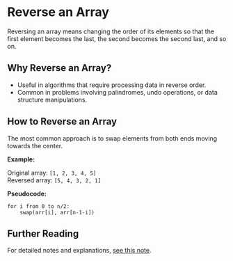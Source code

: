 # Reverse an Array

Reversing an array means changing the order of its elements so that the first element becomes the last, the second becomes the second last, and so on.

## Why Reverse an Array?

- Useful in algorithms that require processing data in reverse order.
- Common in problems involving palindromes, undo operations, or data structure manipulations.

## How to Reverse an Array

The most common approach is to swap elements from both ends moving towards the center.

**Example:**

Original array: `[1, 2, 3, 4, 5]`  
Reversed array: `[5, 4, 3, 2, 1]`

**Pseudocode:**
```
for i from 0 to n/2:
    swap(arr[i], arr[n-1-i])
```

## Further Reading

For detailed notes and explanations, [see this note](https://www.icloud.com/notes/0d5LTj0ZIFOz7FOcNaSKF2JIg#Reverse_an_Array:_-).